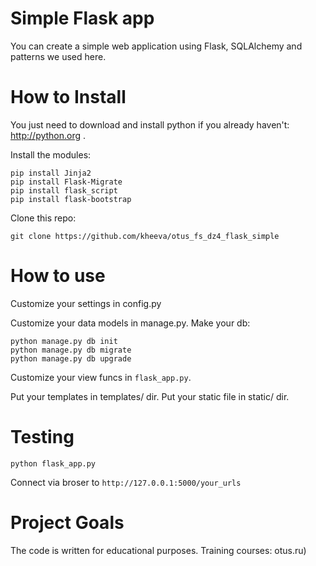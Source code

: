 # Simple Flask app

You can create a simple web application using Flask, SQLAlchemy and patterns we used here. 


# How to Install

You just need to download and install python if you already haven't: http://python.org .

Install the modules:
```
pip install Jinja2
pip install Flask-Migrate
pip install flask_script
pip install flask-bootstrap

```

Clone this repo:
```
git clone https://github.com/kheeva/otus_fs_dz4_flask_simple
```

# How to use
Customize your settings in config.py

Customize your data models in manage.py.
Make your db:
```
python manage.py db init
python manage.py db migrate
python manage.py db upgrade
```

Customize your view funcs in `flask_app.py`.

Put your templates in templates/ dir.
Put your static file in static/ dir.

# Testing

```
python flask_app.py
```

Connect via broser to `http://127.0.0.1:5000/your_urls`

# Project Goals

The code is written for educational purposes. Training courses: otus.ru)
